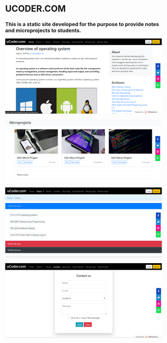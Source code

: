 
# UCODER.COM

### This is a static site developed for the purpose to provide notes and microprojects to students.
![Screenshot](https://github.com/bhagwatakash2001/UCODER.COM/blob/main/NotesPage.png)

![Screenshot](https://github.com/bhagwatakash2001/UCODER.COM/blob/main/ProjectSection.png)

![Screenshot](https://github.com/bhagwatakash2001/UCODER.COM/blob/main/ProjectaAndNotes.png)

![Screenshot](https://github.com/bhagwatakash2001/UCODER.COM/blob/main/ContactPage.png)

